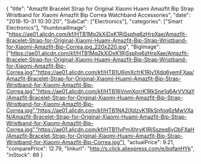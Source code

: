 {
	"title": "Amazfit Bracelet Strap for Original Xiaomi Huami Amazfit Bip Strap Wristband for Xiaomi Amazfit Bip Correa Watchband Accessories",
	"date": "2018-10-31 10:30:20",
	"SubCat": ["Electronics"],
	"categories": ["Smart Electronics"],
	"thumbnailImage": "https://ae01.alicdn.com/kf/HTB1Mq2kXiDxK1RjSsphq6zHrpXae/Amazfit-Bracelet-Strap-for-Original-Xiaomi-Huami-Amazfit-Bip-Strap-Wristband-for-Xiaomi-Amazfit-Bip-Correa.jpg_220x220.jpg",
	"BigImage": ["https://ae01.alicdn.com/kf/HTB1Mq2kXiDxK1RjSsphq6zHrpXae/Amazfit-Bracelet-Strap-for-Original-Xiaomi-Huami-Amazfit-Bip-Strap-Wristband-for-Xiaomi-Amazfit-Bip-Correa.jpg","https://ae01.alicdn.com/kf/HTB1U6jmXcfrK1Rjy1Xdq6yemFXaa/Amazfit-Bracelet-Strap-for-Original-Xiaomi-Huami-Amazfit-Bip-Strap-Wristband-for-Xiaomi-Amazfit-Bip-Correa.jpg","https://ae01.alicdn.com/kf/HTB16VnmXorrK1RkSne1q6ArVVXaY/Amazfit-Bracelet-Strap-for-Original-Xiaomi-Huami-Amazfit-Bip-Strap-Wristband-for-Xiaomi-Amazfit-Bip-Correa.jpg","https://ae01.alicdn.com/kf/HTB1NA2lXdzvK1RkSnfoq6zMwVXaN/Amazfit-Bracelet-Strap-for-Original-Xiaomi-Huami-Amazfit-Bip-Strap-Wristband-for-Xiaomi-Amazfit-Bip-Correa.jpg","https://ae01.alicdn.com/kf/HTB11vPmXhrvK1RjSszeq6yObFXaH/Amazfit-Bracelet-Strap-for-Original-Xiaomi-Huami-Amazfit-Bip-Strap-Wristband-for-Xiaomi-Amazfit-Bip-Correa.jpg"],
	"actualPrice": 9.21,
	"comparePrice": 12.79,
	"linkurl": "http://s.click.aliexpress.com/e/bqfanHYk",
	"inStock": 89
}
